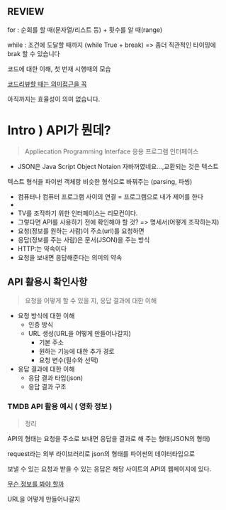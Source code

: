 ## REVIEW

for : 순회를 할 때(문자열/리스트 등) + 횟수를 알 때(range)

while : 조건에 도달할 때까지 (while True + break) => 좀더 직관적인 타이밍에 brak 할 수 있습니다

코드에 대한 이해, 첫 번재 시행때의 모습

<u>코드리뷰할 때는 의미접근을 꼭</u>

아직까지는 효율성이 의미 없습니다.



# Intro ) API가 뭔데?

> Appliecation Programming Interface 응용 프로그램 인터페이스

- JSON은 Java Script Object Notaion 자바꺼였네요...,교환되는 것은 텍스트

텍스트 형식을 파이썬 객체랑 비슷한 형식으로 바꿔주는 (parsing, 파씽)

- 컴퓨터나 컴퓨터 프로그램 사이의 연결 = 프로그램으로 내가 제어를 한다
- 
- TV를 조작하기 위한 인터페이스는 리모컨이다.
- 그렇다면 API를 사용하기 전에 확인해야 할 것? => 명세서(어떻게 조작하는지)
- 요청(정보를 원하는 사람)이 주소(url)를 요청하면
- 응답(정보를 주는 사람)은 문서(JSON)을 주는 방식
- HTTP:는 약속이다
- 요청을 보내면 응답해준다는 의미의 약속

## API 활용시 확인사항

> 요청을 어떻게 할 수 있을 지, 응답 결과에 대한 이해

- 요청 방식에 대한 이해
  - 인증 방식
  - URL 생성(URL을 어떻게 만들어나갈지)
    - 기본 주소
    - 원하는 기능에 대한 추가 경로
    - 요청 변수(필수와 선택)
- 응답 결과에 대한 이해
  - 응답 결과 타입(json)
  - 응답 결과 구조

### TMDB API 활용 예시 ( 영화 정보 )

> 정리

API의 형태는 요청을 주소로 보내면 응답을 결과로 해 주는 형태(JSON의 형태)

request라는 외부 라이브러리로 json의 형태를 파이썬의 데이터타입으로

보낼 수 있는 요청과 받을 수 있는 응답은 해당 사이트의 API의 웹페이지에 있다.

<u>무슨 정보를 봐야 할까</u>

URL을 어떻게 만들어나갈지

